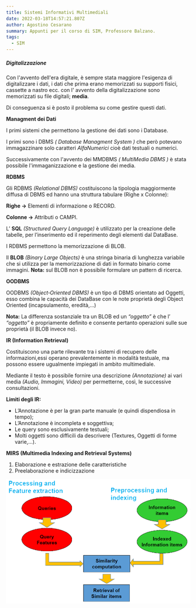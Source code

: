 ```yaml
---
title: Sistemi Informativi Multimediali
date: 2022-03-18T14:57:21.807Z
author: Agostino Cesarano
summary: Appunti per il corso di SIM, Professore Balzano.
tags:
  - SIM
---
```

##### Digitalizzazione

Con l'avvento dell'era digitale, è sempre stata maggiore l'esigenza di digitalizzare i dati, i dati che prima erano memorizzati su supporti fisici, cassette a nastro ecc.  con l' avvento della digitalizzazione sono memorizzati su file digitali; **media**.

Di conseguenza si è posto il problema su come gestire questi dati.

**Managment dei Dati**

I primi sistemi che permettono la gestione dei dati sono i Database.

I primi sono i DBMS *( Database Managment System )* che però potevano immagazzinare solo caratteri *AlfaNumerici* cioè dati testuali o numerici.

Successivamente con l'avvento dei MMDBMS *( MultiMedia DBMS )* è stata possibile l'immaganizzazione e la gestione dei media.

**RDBMS**

Gli RDBMS *(Relational DBMS)* costituiscono la tipologia maggiormente diffusa di DBMS ed hanno una struttura tabulare (Righe x Colonne):

**Righe ->** Elementi di informazione o RECORD.

**Colonne ->** Attributi o CAMPI.

L’ **SQL** *(Structured Query Language)* è utilizzato per la creazione delle tabelle, per l’inserimento ed il reperimento degli elementi dal DataBase.

I RDBMS permettono la memorizzazione di BLOB.

Il **BLOB** *(Binary Large Objects)* è una stringa binaria di lunghezza variabile che si utilizza per la memorizzazione di dati in formato binario come immagini.
**Nota:** sul BLOB non è possibile formulare un pattern di ricerca.

**OODBMS**

OODBMS *(Object‐Oriented DBMS)* è un tipo di DBMS orientato ad Oggetti, esso combina le capacità dei DataBase con le note proprietà degli Object Oriented (incapsulamento, eredità,…)

**Nota:** La differenza sostanziale tra un BLOB ed un *“oggetto”* è che l’ *“oggetto”* è propriamente definito e consente pertanto operazioni sulle sue proprietà (il BLOB invece no).

**IR (Information Retrieval)**

Costituiscono una parte rilevante tra i sistemi di recupero delle informazioni,essi operano prevalentemente in modalità testuale, ma possono essere ugualmente impiegati in ambito multimediale.

Mediante il testo è possibile fornire una descrizione *(Annotazione)* ai vari media *(Audio, Immagini, Video)* per permetterne, così, le successive consultazioni.

**Limiti degli IR:**

* L’Annotazione è per la gran parte manuale (e quindi dispendiosa in tempo);
* L’Annotazione è incompleta e soggettiva;
* Le query sono esclusivamente testuali;
* Molti oggetti sono difficili da descrivere (Textures, Oggetti di forme varie,…).

**MIRS (Multimedia Indexing and Retrieval Systems)**

1. Elaborazione e estrazione delle caratteristiche
2. Preelaborazione e indicizzazione

![Schema di funzionamento MIRS](/static/img/mirs-scheme.png "MIRS schema di funzionamento")